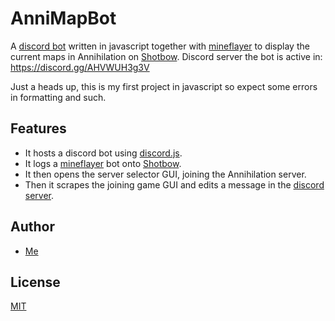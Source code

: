 
# AnniMapBot

A [discord bot](https://discord.js.org/) written in javascript together with [mineflayer](https://github.com/PrismarineJS/mineflayer) to display the current maps in Annihilation on [Shotbow](https://shotbow.net/forum/portal/). Discord server the bot is active in: https://discord.gg/AHVWUH3g3V

Just a heads up, this is my first project in javascript so expect some errors in formatting and such.


## Features

- It hosts a discord bot using [discord.js](https://discord.js.org/).
- It logs a [mineflayer](https://github.com/PrismarineJS/mineflayer) bot onto [Shotbow](https://shotbow.net/forum/portal/).
- It then opens the server selector GUI, joining the Annihilation server.
- Then it scrapes the joining game GUI and edits a message in the [discord server](https://discord.gg/AHVWUH3g3V).


## Author

- [Me](https://www.github.com/Ja90n)


## License

[MIT](https://github.com/Ja90n/AnniMapBot/blob/main/LICENSE)

